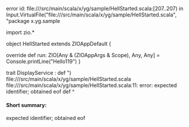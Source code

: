 error id: file://<WORKSPACE>/src/main/scala/x/yg/sample/HellStarted.scala:[207..207) in Input.VirtualFile("file://<WORKSPACE>/src/main/scala/x/yg/sample/HellStarted.scala", "package x.yg.sample

import zio.*

object HellStarted extends ZIOAppDefault {

  override def run: ZIO[Any & (ZIOAppArgs & Scope), Any, Any] = Console.printLine("Hello119")
}

trait DisplayService :
    def ")
file://<WORKSPACE>/src/main/scala/x/yg/sample/HellStarted.scala
file://<WORKSPACE>/src/main/scala/x/yg/sample/HellStarted.scala:11: error: expected identifier; obtained eof
    def 
        ^
#### Short summary: 

expected identifier; obtained eof